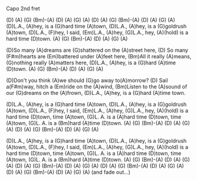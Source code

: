 Capo 2nd fret

(D) (A) (G) (Bm)-(A) (D) (A) (G) (A)
(D) (A) (G) (Bm)-(A) (D) (A) (G) (A)     
(D)L.A., (A)hey, is a (G)hard time (A)town,
(D)L.A., (A)hey, is a (G)goldrush (A)town,
(D)L.A., (F)hey, I said, (Em)L.A., (A)hey,
(G)L.A., hey, (A)(hold) is a hard time (D)town. (A) (G) (Bm)-(A) (D) (A) (G) (A)

(D)So many (A)dreams are (G)shattered on the (A)street here,
(D) So many (F#m)hearts are (Em)battered under (A)feet here,
(Bm)All it really (A)means, (G)nothing really (A)matters here,
(D)L.A., (A)hey, is a (G)hard (A)time (D)town. (A) (G) (Bm)-(A) (D) (A) (G) (A)

(D)Don't you think (A)we should (G)go away to(A)morrow?
(D) Sail a(F#m)way, hitch a (Em)ride on the (A)wind,
(Bm)Listen to the (A)sound of our (G)dreams on the (A)frown,
(D)L.A., (A)hey, is a (G)hard (A)time town.

(D)L.A., (A)hey, is a (G)hard time (A)town,
(D)L.A., (A)hey, is a (G)goldrush (A)town,
(D)L.A., (F)hey, I said, (Em)L.A., (A)hey,
(G)L.A., hey, (A)(hold) is a hard time (D)town, time (A)town,
(G)L. A. is a (A)hard time (D)town, time (A)town,
(G)L. A. is a (Bm)hard (A)time (D)town. (A) (G) (Bm)-(A) (D) (A) (G) (A)
(D) (A) (G) (Bm)-(A) (D) (A) (G) (A)

(D)L.A., (A)hey, is a (G)hard time (A)town,
(D)L.A., (A)hey, is a (G)goldrush (A)town,
(D)L.A., (F)hey, I said, (Em)L.A., (A)hey,
(G)L.A., hey, (A)(hold) is a hard time (D)town, time (A)town,
(G)L. A. is a (A)hard time (D)town, time (A)town,
(G)L. A. is a (Bm)hard (A)time (D)town. (A) (G) (Bm)-(A) (D) (A) (G) (A)
(D) (A) (G) (Bm)-(A) (D) (A) (G) (A)
(D) (A) (G) (Bm)-(A) (D) (A) (G) (A)
(D) (A) (G) (Bm)-(A) (D) (A) (G) (A) (and fade out…)
